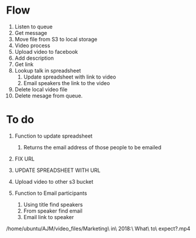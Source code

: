 # Flow

1. Listen to queue
2. Get message
3. Move file from S3 to local storage
4. Video process
5. Upload video to facebook
6. Add description
7. Get link
8. Lookup talk in spreadsheet
    1. Update spreadsheet with link to video
    2. Email speakers the link to the video
9. Delete local video file
10. Delete mesage from queue.    



# To do

1. Function to update spreadsheet
    1. Returns the email address of those people to be emailed

2. FIX URL

3. UPDATE SPREADSHEET WITH URL

3. Upload video to other s3 bucket


2. Function to Email participants
    1. Using title find speakers
    2. From speaker find email
    3. Email link to speaker
    





/home/ubuntu/AJM/video_files/Marketing\ in\ 2018\:\ What\ to\ expect\?.mp4